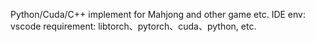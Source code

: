 Python/Cuda/C++ implement for Mahjong and other game etc.
IDE env: vscode
requirement: libtorch、pytorch、cuda、python, etc.
